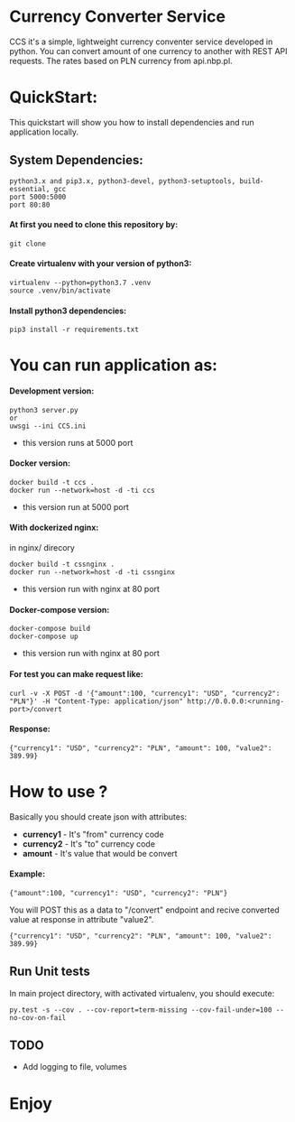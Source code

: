 # Currency Converter Service

CCS it's a simple, lightweight currency conventer service developed in python. You can convert amount of one currency to another with REST API requests. The rates based on PLN currency from api.nbp.pl.

# QuickStart:
This quickstart will show you how to install dependencies and run application locally.

## System Dependencies:
    python3.x and pip3.x, python3-devel, python3-setuptools, build-essential, gcc
    port 5000:5000
    port 80:80
    
#### At first you need to clone this repository by:
    git clone 

#### Create virtualenv with your version of python3:
    virtualenv --python=python3.7 .venv
    source .venv/bin/activate
    
#### Install python3 dependencies:
    pip3 install -r requirements.txt
    
# You can run application as:

#### Development version:
    python3 server.py
    or
    uwsgi --ini CCS.ini
* this version runs at 5000 port

#### Docker version:
    docker build -t ccs .
    docker run --network=host -d -ti ccs
* this version run at 5000 port

#### With dockerized nginx:
in nginx/ direcory
   
    docker build -t cssnginx .
    docker run --network=host -d -ti cssnginx
* this version run with nginx at 80 port 

#### Docker-compose version:
    docker-compose build
    docker-compose up
* this version run with nginx at 80 port

#### For test you can make request like:
    curl -v -X POST -d '{"amount":100, "currency1": "USD", "currency2": "PLN"}' -H "Content-Type: application/json" http://0.0.0.0:<running-port>/convert
#### Response:
    {"currency1": "USD", "currency2": "PLN", "amount": 100, "value2": 389.99}


# How to use ?
Basically you should create json with attributes:

* **currency1** - It's "from" currency code
* **currency2** - It's "to" currency code
* **amount** - It's value that would be convert

#### Example: 

    {"amount":100, "currency1": "USD", "currency2": "PLN"}

You will POST this as a data to "/convert" endpoint and recive converted value at response in attribute "value2".
    
    {"currency1": "USD", "currency2": "PLN", "amount": 100, "value2": 389.99}


## Run Unit tests
In main project directory, with activated virtualenv, you should execute:

    py.test -s --cov . --cov-report=term-missing --cov-fail-under=100 --no-cov-on-fail 

## TODO
* Add logging to file, volumes

# Enjoy

